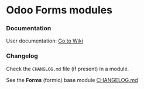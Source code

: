 # Odoo Forms modules

### Documentation

User documentation: [Go to Wiki](https://github.com/novacode-nl/odoo-formio/wiki)

### Changelog

Check the `CHANGLOG.md` file (if present) in a module.

See the **Forms** (formio) base module [CHANGELOG.md](https://github.com/novacode-nl/odoo-formio/blob/14.0/formio/CHANGELOG.md)
